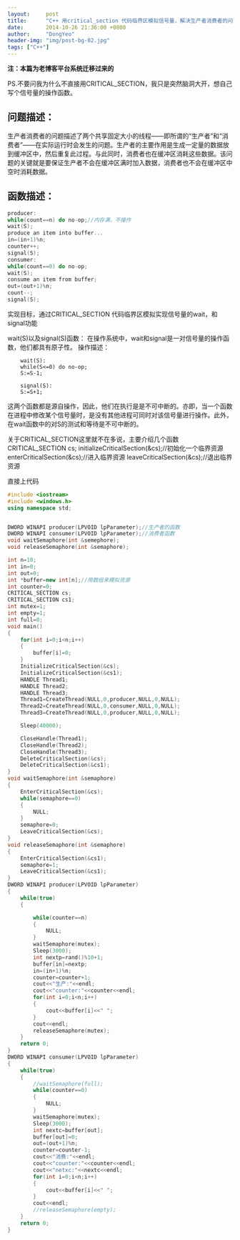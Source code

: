 ```yaml
---
layout:     post
title:      "C++ 用critical_section 代码临界区模拟信号量，解决生产者消费者的问题"
date:       2014-10-26 21:36:00 +0800
author:     "DongYeo"
header-img: "img/post-bg-02.jpg"
tags: ["C++"]
---
```

**注：本篇为老博客平台系统迁移过来的**

PS.不要问我为什么不直接用CRITICAL_SECTION，我只是突然脑洞大开，想自己写个信号量的操作函数。
## 问题描述：
生产者消费者的问题描述了两个共享固定大小的线程——即所谓的“生产者”和“消费者”——在实际运行时会发生的问题。生产者的主要作用是生成一定量的数据放到缓冲区中，然后重复此过程。与此同时，消费者也在缓冲区消耗这些数据。该问题的关键就是要保证生产者不会在缓冲区满时加入数据，消费者也不会在缓冲区中空时消耗数据。

## 函数描述：
```c++
producer:
while(count==n) do no-op;//内存满，不操作
wait(S);
produce an item into buffer...
in=(in+1)%n;
counter++;
signal(S);
consumer:
while(count==0) do no-op;
wait(S);
consume an item from buffer;
out=(out+1)%n;
count--;
signal(S);
```

实现目标，通过CRITICAL_SECTION 代码临界区模拟实现信号量的wait，和signal功能

wait(S)以及signal(S)函数：
在操作系统中，wait和signal是一对信号量的操作函数，他们都具有原子性。
操作描述：

```
	wait(S):
	while(S<=0) do no-op;
	S:=S-1;

	signal(S):
	S:=S+1;
```

这两个函数都是源自操作，因此，他们在执行是是不可中断的。亦即，当一个函数在进程中修改某个信号量时，是没有其他进程可同时对该信号量进行操作。此外，在wait函数中的对S的测试和等待是不可中断的。

关于CRITICAL_SECTION这里就不在多说，主要介绍几个函数
CRITICAL_SECTION cs;
initializeCriticalSection(&cs);//初始化一个临界资源
enterCriticalSection(&cs);//进入临界资源
leaveCriticalSection(&cs);//退出临界资源

直接上代码

```c++
#include <iostream>
#include <windows.h>
using namespace std;


DWORD WINAPI producer(LPVOID lpParameter);//生产者的函数
DWORD WINAPI consumer(LPVOID lpParameter);//消费者函数
void waitSemaphore(int &semephore);
void releaseSemaphore(int &semaphore);

int n=10;
int in=0;
int out=0;
int *buffer=new int[n];//用数组来模拟资源
int counter=0;
CRITICAL_SECTION cs;
CRITICAL_SECTION cs1;
int mutex=1;
int empty=1;
int full=0;
void main()
{
	for(int i=0;i<n;i++)
	{
		buffer[i]=0;
	}
	InitializeCriticalSection(&cs);
	InitializeCriticalSection(&cs1);
	HANDLE Thread1;
	HANDLE Thread2;
	HANDLE Thread3;
	Thread1=CreateThread(NULL,0,producer,NULL,0,NULL);
	Thread2=CreateThread(NULL,0,consumer,NULL,0,NULL);
	Thread3=CreateThread(NULL,0,producer,NULL,0,NULL);

	Sleep(40000);

	CloseHandle(Thread1);
	CloseHandle(Thread2);
	CloseHandle(Thread3);
	DeleteCriticalSection(&cs);
	DeleteCriticalSection(&cs1);
}
void waitSemaphore(int &semaphore)
{
	EnterCriticalSection(&cs);
	while(semaphore==0)
	{
		NULL;
	}
	semaphore=0;
	LeaveCriticalSection(&cs);
}
void releaseSemaphore(int &semaphore)
{
	EnterCriticalSection(&cs1);
	semaphore=1;
	LeaveCriticalSection(&cs1);
}
DWORD WINAPI producer(LPVOID lpParameter)
{
	while(true)
	{

		while(counter==n)
		{
			NULL;
		}
		waitSemaphore(mutex);
		Sleep(3000);
		int nextp=rand()%10+1;
		buffer[in]=nextp;
		in=(in+1)%n;
		counter=counter+1;
		cout<<"生产:"<<endl;
		cout<<"counter:"<<counter<<endl;
		for(int i=0;i<n;i++)
		{
			cout<<buffer[i]<<" ";
		}
		cout<<endl;
		releaseSemaphore(mutex);
	}
	return 0;
}
DWORD WINAPI consumer(LPVOID lpParameter)
{
	while(true)
	{
		//waitSemaphore(full);
		while(counter==0)
		{
			NULL;
		}
		waitSemaphore(mutex);
		Sleep(3000);
		int nextc=buffer[out];
		buffer[out]=0;
		out=(out+1)%n;
		counter=counter-1;
		cout<<"消费:"<<endl;
		cout<<"counter:"<<counter<<endl;
		cout<<"netxc:"<<nextc<<endl;
		for(int i=0;i<n;i++)
		{
			cout<<buffer[i]<<" ";
		}
		cout<<endl;
		//releaseSemaphore(empty);
	}
	return 0;
}
```
